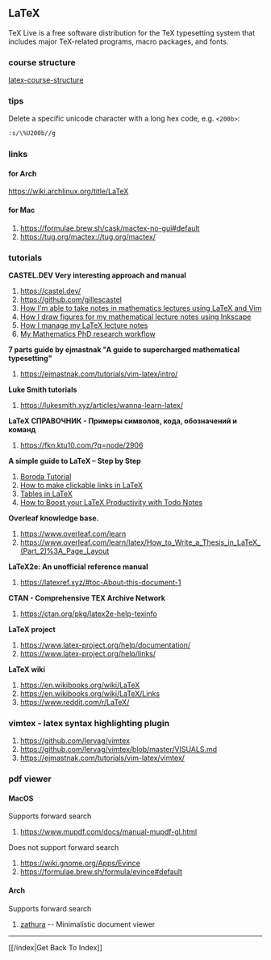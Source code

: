 ## LaTeX

TeX Live is a free software distribution for the TeX typesetting system that
includes major TeX-related programs, macro packages, and fonts.

### course structure
[latex-course-structure](latex-course-structure)

### tips

Delete a specific unicode character with a long hex code, e.g. `<200b>`:
```sh
:s/\%U200b//g
```

### links

#### for Arch

https://wiki.archlinux.org/title/LaTeX

#### for Mac

1. https://formulae.brew.sh/cask/mactex-no-gui#default
2. https://tug.org/mactex://tug.org/mactex/

### tutorials

**CASTEL.DEV Very interesting approach and manual**
1. https://castel.dev/
2. https://github.com/gillescastel
3. [How I'm able to take notes in mathematics lectures using LaTeX and Vim](https://castel.dev/post/lecture-notes-1/)
4. [How I draw figures for my mathematical lecture notes using Inkscape](https://castel.dev/post/lecture-notes-2/)
5. [How I manage my LaTeX lecture notes](https://castel.dev/post/lecture-notes-3/)
6. [My Mathematics PhD research workflow](https://castel.dev/post/research-workflow/)

**7 parts guide by ejmastnak "A guide to supercharged mathematical typesetting"**
1. https://ejmastnak.com/tutorials/vim-latex/intro/

**Luke Smith tutorials**
1. https://lukesmith.xyz/articles/wanna-learn-latex/

**LaTeX СПРАВОЧНИК - Примеры символов, кода, обозначений и команд**
1. https://fkn.ktu10.com/?q=node/2906

**A simple guide to LaTeX – Step by Step**
1. [Boroda Tutorial](https://latex-tutorial.com/tutorials/)
2. [How to make clickable links in LaTeX](https://latex-tutorial.com/tutorials/hyperlinks/)
3. [Tables in LaTeX](https://latex-tutorial.com/tables-in-latex/)
4. [How to Boost your LaTeX Productivity with Todo Notes](https://latex-tutorial.com/boost-latex-productivity-todo-notes/)

**Overleaf knowledge base.**
1. https://www.overleaf.com/learn
2. https://www.overleaf.com/learn/latex/How_to_Write_a_Thesis_in_LaTeX_(Part_2)%3A_Page_Layout

**LaTeX2e: An unofficial reference manual**
1. https://latexref.xyz/#toc-About-this-document-1

**CTAN - Comprehensive TEX Archive Network**
1. https://ctan.org/pkg/latex2e-help-texinfo

**LaTeX project**
1. https://www.latex-project.org/help/documentation/
2. https://www.latex-project.org/help/links/

**LaTeX wiki**
1. https://en.wikibooks.org/wiki/LaTeX
2. https://en.wikibooks.org/wiki/LaTeX/Links
3. https://www.reddit.com/r/LaTeX/

### vimtex - latex syntax highlighting plugin

1. https://github.com/lervag/vimtex
2. https://github.com/lervag/vimtex/blob/master/VISUALS.md
3. https://ejmastnak.com/tutorials/vim-latex/vimtex/

### pdf viewer

#### MacOS

Supports forward search
1. https://www.mupdf.com/docs/manual-mupdf-gl.html

Does not support forward search

1. https://wiki.gnome.org/Apps/Evince
2. https://formulae.brew.sh/formula/evince#default

#### Arch

Supports forward search
1. [zathura](zathura.md) -- Minimalistic document viewer

---

[[/index|Get Back To Index]]
